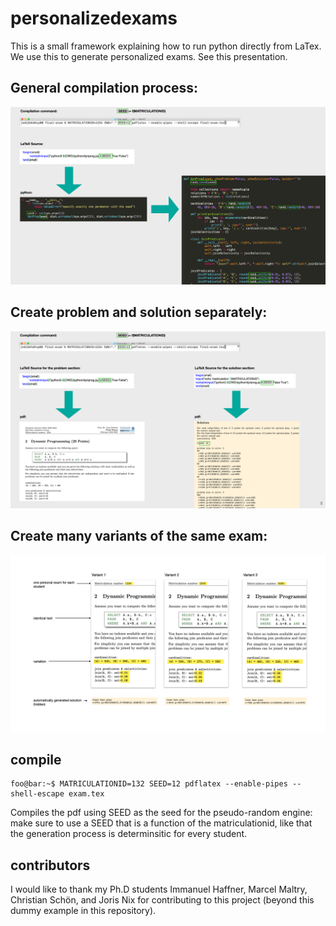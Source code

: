 # personalizedexams

This is a small framework explaining how to run python directly from LaTex. We use this to generate personalized exams. See this presentation.

## General compilation process:
![alt text](https://github.com/jensdittrich/personalizedexams/blob/main/process1.png "process")

## Create problem and solution separately:
![alt text](https://github.com/jensdittrich/personalizedexams/blob/main/process2.png "process")

## Create many variants of the same exam:
![alt text](https://github.com/jensdittrich/personalizedexams/blob/main/process3.png "process")

## compile

```console
foo@bar:~$ MATRICULATIONID=132 SEED=12 pdflatex --enable-pipes --shell-escape exam.tex
```
Compiles the pdf using SEED as the seed for the pseudo-random engine: make sure to use a SEED that is a function of the matriculationid, like that the generation process is determinsitic for every student.

## contributors

I would like to thank my Ph.D students Immanuel Haffner, Marcel Maltry, Christian Schön, and Joris Nix for contributing to this project (beyond this dummy example in this repository).
